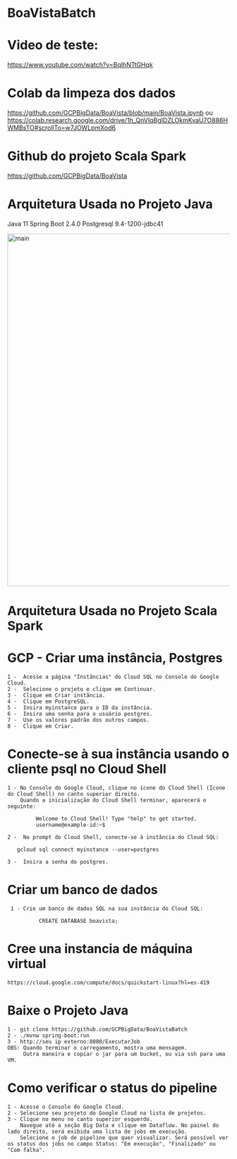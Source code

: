# BoaVistaBatch

# Video de teste:
https://www.youtube.com/watch?v=BqIhNTtGHqk

# Colab da limpeza dos dados
https://github.com/GCPBigData/BoaVista/blob/main/BoaVista.ipynb
ou
https://colab.research.google.com/drive/1h_QnVIqBgIDZLOkmKvaU7O886HWMBsTO#scrollTo=w7JOWLpmXod6

# Github do projeto Scala Spark
https://github.com/GCPBigData/BoaVista


# Arquitetura Usada no Projeto Java
   Java 11
   Spring Boot 2.4.0
   Postgresql 9.4-1200-jdbc41

<img src="./plot/java.png" alt="main"  width=800> 

# Arquitetura Usada no Projeto Scala Spark


# GCP -  Criar uma instância, Postgres 
    
    1 -  Acesse a página "Instâncias" do Cloud SQL no Console do Google Cloud.
    2 -  Selecione o projeto e clique em Continuar.
    3 -  Clique em Criar instância.
    4 -  Clique em PostgreSQL.
    5 -  Insira myinstance para o ID da instância.
    6 -  Insira uma senha para o usuário postgres.
    7 -  Use os valores padrão dos outros campos.
    8 -  Clique em Criar.

# Conecte-se à sua instância usando o cliente psql no Cloud Shell

    1 - No Console do Google Cloud, clique no ícone do Cloud Shell (Ícone do Cloud Shell) no canto superior direito.
        Quando a inicialização do Cloud Shell terminar, aparecerá o seguinte:

             Welcome to Cloud Shell! Type "help" to get started.
             username@example-id:~$

    2 -  No prompt do Cloud Shell, conecte-se à instância do Cloud SQL:
  
       gcloud sql connect myinstance --user=postgres

    3 -  Insira a senha do postgres.

# Criar um banco de dados
  
     1 - Crie um banco de dados SQL na sua instância do Cloud SQL:

              CREATE DATABASE boavista;

# Cree una instancia de máquina virtual
    https://cloud.google.com/compute/docs/quickstart-linux?hl=es-419

# Baixe o Projeto Java
  
    1 - git clone https://github.com/GCPBigData/BoaVistaBatch
    2 - ./mvnw spring-boot:run
    3 - http://seu ip externo:8080/ExecutarJob
    OBS: Quando terminar o carregamento, mostra uma mensagem.
         Outra maneira e copiar o jar para um bucket, ou via ssh para uma VM.

# Como verificar o status do pipeline

    1 - Acesse o Console do Google Cloud.
    2 - Selecione seu projeto do Google Cloud na lista de projetos.
    3 - Clique no menu no canto superior esquerdo.
        Navegue até a seção Big Data e clique em Dataflow. No painel do lado direito, será exibida uma lista de jobs em execução.
        Selecione o job de pipeline que quer visualizar. Será possível ver os status dos jobs no campo Status: "Em execução", "Finalizado" ou "Com falha".

      
  

  
 

